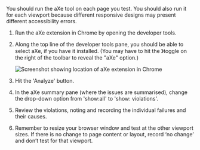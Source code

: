 You should run the aXe tool on each page you test. You should also run it for each viewport because different responsive designs may present different accessibility errors.

1. Run the aXe extension in Chrome by opening the developer tools.

2. Along the top line of the developer tools pane, you should be able to select aXe, if you have it installed. (You may have to hit the 》toggle on the right of the toolbar to reveal the "aXe" option.)

	![Screenshot showing location of aXe extension in Chrome](https://govtnz.github.io/web-standards/assets/img/aXe-button.jpg) 

3. Hit the 'Analyze' button. 

4. In the aXe summary pane (where the issues are summarised), change the drop-down option from 'show:all' to 'show: violations'.

5. Review the violations, noting and recording the individual failures and their causes.

7. Remember to resize your browser window and test at the other viewport sizes. If there is no change to page content or layout, record ‘no change’ and don’t test for that viewport.